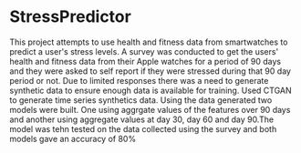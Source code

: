# StressPredictor
This project attempts to use health and fitness data from smartwatches to predict a user's stress levels. A survey was conducted to get the users' health and fitness data from their Apple watches for a period of 90 days and they were asked to self report if they were stressed during that 90 day period or not. Due to limited responses there was a need to generate synthetic data to ensure enough data is available for training. Used CTGAN to generate time series synthetics data. Using the data generated two models were built. One using aggrgate values of the features over 90 days and another using aggregate values at day 30, day 60 and day 90.The model was tehn tested on the data collected using the survey and both models gave an accuracy of 80%  
